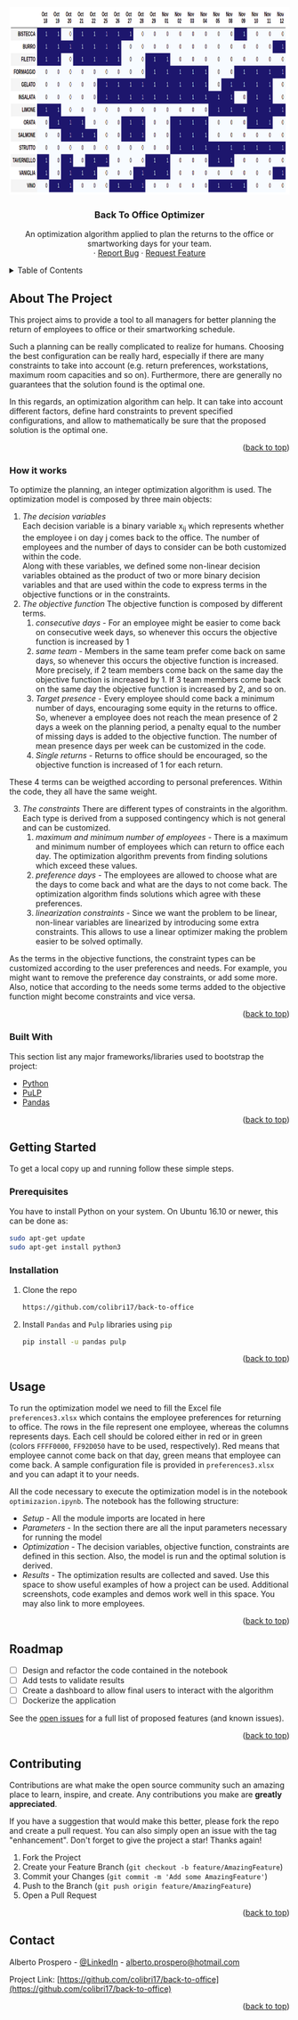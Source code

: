 
<!-- PROJECT LOGO -->
<br />
<div align="center">
  <a href="https://github.com/colibri17/back-to-office">
    <img src="imgs/logo.png" alt="Logo" width="874" height="337">
  </a>

  <h3 align="center">Back To Office Optimizer</h3>

  <p align="center">
    An optimization algorithm applied to plan the returns to the office or smartworking days for your team.
    <br />
    ·
    <a href="https://github.com/colibri17/back-to-office/issues">Report Bug</a>
    ·
    <a href="https://github.com/colibri17/back-to-office/issues">Request Feature</a>
  </p>
</div>



<!-- TABLE OF CONTENTS -->
<details>
  <summary>Table of Contents</summary>
  <ol>
    <li>
      <a href="#about-the-project">About The Project</a>
      <ul>
         <li><a href="#built-with">How it works</a></li>
         <li><a href="#built-with">Built With</a></li>
      </ul>
    </li>
    <li>
      <a href="#getting-started">Getting Started</a>
      <ul>
        <li><a href="#prerequisites">Prerequisites</a></li>
        <li><a href="#installation">Installation</a></li>
      </ul>
    </li>
    <li><a href="#usage">Usage</a></li>
    <li><a href="#roadmap">Roadmap</a></li>
    <li><a href="#contributing">Contributing</a></li>
    <li><a href="#contact">Contact</a></li>
  </ol>
</details>



<!-- ABOUT THE PROJECT -->
## About The Project

This project aims to provide a tool to all managers for better planning the return of employees to office 
or their smartworking schedule.

Such a planning can be really complicated to realize for humans. Choosing the best configuration can be really hard, 
especially if there are many constraints to take into account 
(e.g. return preferences, workstations, maximum room capacities and so on). Furthermore, 
there are generally no guarantees that the solution found is the optimal one.

In this regards, an optimization algorithm can help. It can take 
into account different factors, define hard constraints to prevent specified configurations,
and allow to mathematically be sure that the proposed solution is the optimal one.


<p align="right">(<a href="#top">back to top</a>)</p>

### How it works
To optimize the planning, an integer optimization algorithm is used. The optimization model is composed by three main objects:
1. _The decision variables_  
Each decision variable is a binary variable x<sub>ij</sub> which represents whether the employee i on day j 
comes back to the office. The number of employees and the number of days to consider can be both
customized within the code.   
Along with these variables, we defined some non-linear decision variables obtained as the product of two or more binary decision variables and
that are used within the code to express terms in the objective functions or in the constraints. 
2. _The objective function_ 
The objective function is composed by different terms.
   1. _consecutive days_ - For an employee might be easier to come back on consecutive week days, so whenever this occurs the objective function is increased by 1
   2. _same team_ - Members in the same team prefer come back on same days, so whenever this occurs the objective function is increased. 
   More precisely, if 2 team members come back on the same day the objective function is increased by 1. If 3 team members come back on the same day the objective function is increased by 2, and so on.
   3. _Target presence_ - Every employee should come back a minimum number of days, encouraging some equity in the returns to office. So, whenever a employee
   does not reach the mean presence of 2 days a week on the planning period, a penalty equal to the number of missing days is added to the objective function.
   The number of mean presence days per week can be customized in the code.
   4. _Single returns_ - Returns to office should be encouraged, so the objective function is increased of 1 for each return.

These 4 terms can be weigthed according to personal preferences. Within the code, they all have the same weight. 

3. _The constraints_
There are different types of constraints in the algorithm. Each type is derived from a supposed contingency which is not general and can be customized.
   1. _maximum and minimum number of employees_ - There is a maximum and minimum number of employees which can return to office each day. The optimization
   algorithm prevents from finding solutions which exceed these values. 
   2. _preference days_ - The employees are allowed to choose what are the days to come back and what are the days to not come back. The optimization
   algorithm finds solutions which agree with these preferences.
   3. _linearization constraints_ - Since we want the problem to be linear, non-linear variables are linearized by introducing some extra constraints. 
   This allows to use a linear optimizer making the problem easier to be solved optimally.  

As the terms in the objective functions, the constraint types can be customized according to the user preferences and needs. For example,
you might want to remove the preference day constraints, or add some more. Also, notice that according to the needs some terms added to the objective function
might become constraints and vice versa.

<p align="right">(<a href="#top">back to top</a>)</p>

### Built With

This section list any major frameworks/libraries used to bootstrap the project:

* [Python](https://www.python.org/)
* [PuLP](https://coin-or.github.io/pulp/)
* [Pandas](https://vuejs.org/)

<p align="right">(<a href="#top">back to top</a>)</p>



<!-- GETTING STARTED -->
## Getting Started

To get a local copy up and running follow these simple steps.

### Prerequisites

You have to install Python on your system. On Ubuntu 16.10 or newer, this can be done as:
  ```sh
  sudo apt-get update
  sudo apt-get install python3
  ```

### Installation

1. Clone the repo
   ```sh
   https://github.com/colibri17/back-to-office
   ```
2. Install `Pandas` and `Pulp` libraries using `pip` 
   ```sh
   pip install -u pandas pulp 
   ```

<p align="right">(<a href="#top">back to top</a>)</p>



<!-- USAGE EXAMPLES -->
## Usage

To run the optimization model we need to fill the Excel file `preferences3.xlsx` which contains the employee preferences
for returning to office. The rows in the file represent one employee, whereas the columns represents days. 
Each cell should be colored either in red or in green (colors `FFFF0000`, `FF92D050` have to be used, respectively). 
Red means that employee cannot come back on that day, green means that employee can come back. A sample configuration file is provided in `preferences3.xlsx`
and you can adapt it to your needs.

All the code necessary to execute the optimization model is in the notebook `optimizazion.ipynb`.
The notebook has the following structure:
- _Setup_ - All the module imports are located in here
- _Parameters_ - In the section there are all the input parameters necessary for running the model
- _Optimization_ - The decision variables, objective function, constraints are defined in this section. Also, the model is run and the 
optimal solution is derived.
- _Results_ - The optimization results are collected and saved.
Use this space to show useful examples of how a project can be used. Additional screenshots, code examples and demos work well in this space. You may also link to more employees.

<p align="right">(<a href="#top">back to top</a>)</p>



<!-- ROADMAP -->
## Roadmap

- [ ] Design and refactor the code contained in the notebook
- [ ] Add tests to validate results
- [ ] Create a dashboard to allow final users to interact with the algorithm
- [ ] Dockerize the application 

See the [open issues](https://github.com/colibri17/back-to-office/issues) for a full list of proposed features (and known issues).

<p align="right">(<a href="#top">back to top</a>)</p>



<!-- CONTRIBUTING -->
## Contributing

Contributions are what make the open source community such an amazing place to learn, inspire, and create. Any contributions you make are **greatly appreciated**.

If you have a suggestion that would make this better, please fork the repo and create a pull request. You can also simply open an issue with the tag "enhancement".
Don't forget to give the project a star! Thanks again!

1. Fork the Project
2. Create your Feature Branch (`git checkout -b feature/AmazingFeature`)
3. Commit your Changes (`git commit -m 'Add some AmazingFeature'`)
4. Push to the Branch (`git push origin feature/AmazingFeature`)
5. Open a Pull Request

<p align="right">(<a href="#top">back to top</a>)</p>



<!-- CONTACT -->
## Contact

Alberto Prospero - [@LinkedIn](https://www.linkedin.com/in/albertoprospero/) - alberto.prospero@hotmail.com

Project Link: [https://github.com/colibri17/back-to-office](https://github.com/colibri17/back-to-office)

<p align="right">(<a href="#top">back to top</a>)</p>

